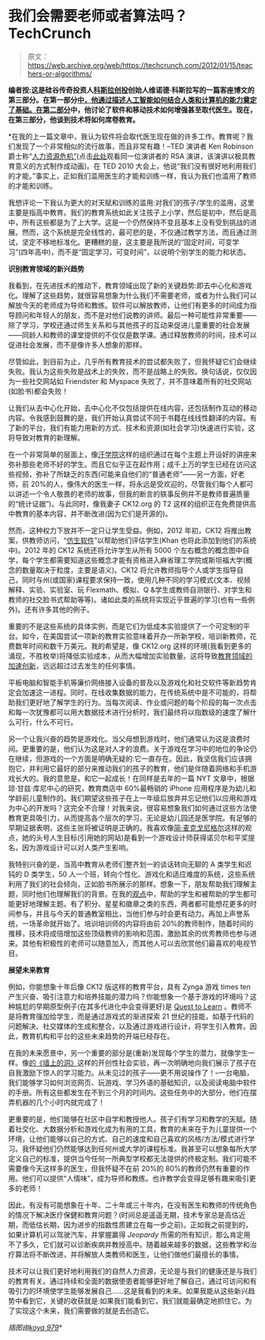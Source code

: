 # 我们会需要老师或者算法吗？TechCrunch

> 原文：<https://web.archive.org/web/https://techcrunch.com/2012/01/15/teachers-or-algorithms/>

****编者按**:这是硅谷传奇投资人[科斯拉创投](https://web.archive.org/web/20230406142118/http://www.khoslaventures.com/)创始人维诺德·科斯拉写的一篇客座博文的第三部分。在第一部分[中，他通过描述人工智能如何结合人类和计算机的能力奠定了基础。在第二部分](https://web.archive.org/web/20230406142118/https://techcrunch.com/2012/01/09/khosla-artificial-intelligence/)中，他讨论了软件和移动技术如何增强甚至取代医生。现在，在第三部分，他谈到技术将如何席卷教育。**

 *在我的上一篇文章中，我认为软件将会取代医生现在做的许多工作。教育呢？我们发现了一个非常相似的流行故事，而且非常有趣！–TED 演讲者 Ken Robinson 爵士称“[人力资源危机”](https://web.archive.org/web/20230406142118/http://www.ted.com/talks/ken_robinson_says_schools_kill_creativity.html)(点击[此处](https://web.archive.org/web/20230406142118/http://www.youtube.com/watch?v=zDZFcDGpL4U)观看同一位演讲者的 RSA 演讲，该演讲以极具教育意义的方式制作成动画)。在 TED 2010 大会上，他说“我们没有很好地利用我们的才能。”事实上，正如我们滥用医生的才能和训练一样，我认为我们也滥用了教师的才能和训练。

我想评论一下我认为更大的对天赋和训练的滥用:对我们的孩子/学生的滥用，这里主要是指高中教育。我们的教育系统如此关注孩子上小学，然后是初中，然后是高中，所有这些都是为了上大学。这是一个仍然保持不变且基本上没有受到挑战的进展。然而，这个系统是完全线性的，最可悲的是，不仅通过教学方法，而且通过测试，坚定不移地标准化。更糟糕的是，这主要是我所说的“固定时间，可变学习”(四年高中)，而不是“固定学习，可变时间”，以说明个别学生的能力和状态。

**识别教育领域的新兴趋势**

我看到，在先进技术的推动下，教育领域出现了新的关键趋势:即去中心化和游戏化。理解了这些趋势，就很容易想象为什么我们不需要老师，或者为什么我们可以解放今天的老师成为导师和教练。软件可以解放教师，让他们有更多的时间成为指导顾问和年轻人的朋友，而不是对他们说教的讲师。最后一种可能性非常重要——除了学习，学校还通过师生关系和与其他孩子的互动来促进儿童重要的社会发展——同龄人和教师的课堂提供的不仅仅是数学课。通过释放教师的时间，技术可以促进社会发展，而不是像许多人想象的那样。

尽管如此，到目前为止，几乎所有教育技术的尝试都失败了，但我怀疑它们会继续失败。我认为这些失败是战术上的失败，而不是战略上的失败。换句话说，仅仅因为一些社交网站如 Friendster 和 Myspace 失败了，并不意味着所有的社交网站(如脸书)都会失败！

让我们从去中心化开始，去中心化不仅包括提供在线内容，还包括制作互动的移动内容。令我感到鼓舞的是，我们开始认真尝试不同于书籍在线线性翻译的内容。有了新的平台，我们有能力用新的方式、技术和资源(如社会学习)快速进行实验，这将导致对教育的新理解。

在一个非常简单的层面上，像[汗学院](https://web.archive.org/web/20230406142118/http://www.khanacademy.org/)这样的组织通过在每个主题上开设好的讲座来弥补那些老师不好的学生。而且它似乎正在起作用；成千上万的学生已经在访问这些视频，弥补了所缺乏的东西(可能来自他们的“普通老师”——另一方面，好老师，前 20%的人，像伟大的医生一样，将永远是受欢迎的，尽管我们每个人都可以讲述一个令人敬畏的老师的故事，但我的断言的轶事反例并不是教师普遍质量的“统计证据”)。与此同时，像我妻子 CK12.org 的 T2 这样的组织正在免费提供高中教育的基本内容，并不断改进(因为它们是开源的)。

然而，这种权力下放并不一定只让学生受益。例如，2012 年初，CK12 将推出教案，供教师访问，“[仿生软件](https://web.archive.org/web/20230406142118/http://bryce.vc/post/12600078312/bionic-software-and-programable-people)”以帮助他们评估学生(Khan 也将此添加到他们的系统中)。2012 年的 CK12 系统还将允许学生从所有 5000 个左右概念的概念图中自学，每个学生都需要知道这些概念才能有资格进入麻省理工学院或斯坦福大学(概念的数量取决于粒度，主要是语义)。CK12 将允许教师指导个人或学生指导自己，同时与州(或国家)课程要求保持一致，使用几种不同的学习模式(文本、视频解释、实验、实验室、玩 Flexmath、模拟、Q &学生或教师自测银行、对学生和教师的社交脸书式帮助等等)。诸如此类的系统将实现近乎普遍的学习(也有一些例外)。还有许多其他的例子。

重要的不是这些系统的具体实例，而是它们为低成本实验提供了一个可定制的平台。如今，在美国尝试一项新的教育实验意味着开办一所新学校，培训新教师，花费数年时间和数千万美元。我的希望是，像 CK12.org 这样的环境(我看到更多的涌现，不胜枚举)将降低实验成本，从而大幅增加实验数量。这将导致[教育领域的加速创新](https://web.archive.org/web/20230406142118/http://www.khoslaventures.com/presentations/InnovatorsEcosystem_12_19_11.pdf)，远远超过过去发生的任何事情。

平板电脑和智能手机等廉价网络接入设备的普及以及游戏化和社交软件等新趋势肯定会加速这一进程。同时，在线收集数据的能力，在传统系统中是不可能的，将帮助我们更好地了解学生的行为。当每次阅读、作业或问题的每个阶段的每一次点击和每一次犹豫都可以用大数据技术进行分析时，我们最终将以指数级的速度了解什么可行，什么不可行。

另一个让我兴奋的趋势是游戏化。当父母想到游戏时，他们通常认为这是浪费时间。更重要的是，他们认为这是对人才的浪费。关于游戏在学习中的地位的争论仍在继续，但游戏的一个方面是明确无疑的:它一直存在。因此，我坚信我们应该拥抱它，并利用它最好的部分来推动我们的孩子的教育，他们是伴随着网络和手机游戏长大的。我的意思是，和它一起成长！在同样是去年的一篇 NYT 文章中，根据琼·甘兹·库尼中心的研究，教育商店中 60%最畅销的 iPhone 应用程序是为幼儿和学龄前儿童制作的。我们期望这些孩子在上一年级后放弃并忘记他们以应用和游戏为中心的开发吗？这完全不合理！对我来说，很容易想象我们如何通过这些方法使教育更具吸引力，从而提高各个层次的学习，无论是幼儿园还是医学院。有足够的早期证据表明，这些主张将被证明是正确的。我喜欢像[简·麦克戈尼格尔](https://web.archive.org/web/20230406142118/http://janemcgonigal.com/)这样的观点，她的头号人生目标(引用她的网站)是看到一个游戏设计师获得诺贝尔和平奖提名，因为游戏设计可以对人类产生影响。

我特别兴奋的是，当高中教育从老师们整齐划一的谈话转向无聊的 A 类学生和迟钝的 D 类学生，50 人一个班，转向个性化、游戏化和适应难度的系统，这些系统利用了我们的社会倾向，正如脸书所展示的那样。想象一下，朋友帮助我们理解主题，同时他们也理解我们的背景。在我的[观点](https://web.archive.org/web/20230406142118/http://ideas.time.com/2011/11/30/the-protege-effect/)中，帮助的学生和被帮助的学生都可能更好地理解主题。有了积分、星星和徽章之类的东西，两者都可能想花更多的时间参与，并且与今天的普通教室相比，当他们参与时会更有动力。再加上声誉系统，一场革命就开始了。培训培训师的内容将由前 20%的教师制作，随着时间的推移，技术将成倍增加这些顶级教师的影响和范围，激励其余的优秀教师也参与进来。其他有积极性的老师可以随意加入，而其他人可以去欣赏他们最喜欢的电视节目。

**展望未来教育**

例如，你能想象十年后像 CK12 版这样的教育平台，具有 Zynga 游戏 times ten 产生兴奋、吸引注意力和培养技能的潜力吗？你能想象一个基于游戏的环境吗？这种尴尬的早期原型例子(在其多代进化中会变得更好)是 [Quest to Learn](https://web.archive.org/web/20230406142118/http://q2l.org/) 。教师不是将教育强加给学生，而是通过游戏式的渐进探索 21 世纪的技能，如基于代码的问题解决、社交媒体的生成和整合，以及通过游戏进行设计，将学生引入教育。因此，教育机构和平台的这些未来趋势的开端已经存在。

在我的未来愿景中，另一个重要的部分是(重新)发现每个学生的潜力，就像学生一样。像[的《墙上的洞》](https://web.archive.org/web/20230406142118/http://www.hole-in-the-wall.com/)这样的开创性社会实验，再一次明确地向我们展示了孩子在自我激励下惊人的学习能力。从未见过的孩子——更不用说操作了！–一台电脑，我们能够学习如何浏览网页、玩游戏、学习外语的基础知识，以及阅读电脑中软件的手册。所有这些都发生在不到三个月的时间内。这些任务中的大部分，他们在摆弄机器的几个小时内就完成了！

更重要的是，他们能够在社区中自学和教授他人。孩子们有学习和教学的天赋。随着社交化、大数据分析和游戏化成为有用的工具，教育的未来在于为儿童提供一个环境，让他们能够以自己的方式、自己的速度和自己喜欢的风格/方法/模式进行学习。我怀疑他们仍然能够达到任何州或大学的课程标准。我甚至可以想象每所大学定义自己的标准，提供当今任何一所典型学校都无法提供的终极定制。我们可能不需要像今天这样多的医生，但我怀疑不在前 20%的 80%的教师仍然有重要的作用。他们可以提供“人情味”，成为导师和教练。也许教学会变得足够有趣来吸引更多的老师！

因此，有没有可能想象在十年、二十年或三十年内，在没有医生和教师的传统角色的情况下解决医疗保健和教育问题？(时间总是遥遥无期，技术专家总是高估近期，而低估长期，因为进步的指数性质建立在每一步之前)。正如我之前提到的，如果计算机可以驾驶汽车，并掌握赢得 *Jeopardy* 所需的所有知识，那么肯定用不了多久，它们就可以诊断疾病并教授高中。随着越来越多的数据，这些教学和治疗算法将不断改进，并将解放人类教师和医生，让他们做他们最擅长的事情。

技术可以让我们更好地利用我们的自然人力资源，无论是与我们的健康还是与我们的教育有关。通过持续和全面的数据使患者能够更好地了解自己，通过可访问和有吸引力的环境使学生能够发展自己……这是我看到的未来。如果我能从这些新兴趋势中看到它，关键的收获就是:如果我们能看到它，我们就能最确定地抓住它。为了实现这个未来，我们需要做的就是去创造它。

*插图由[koya 979](https://web.archive.org/web/20230406142118/http://www.shutterstock.com/gallery-587245p1.html)**